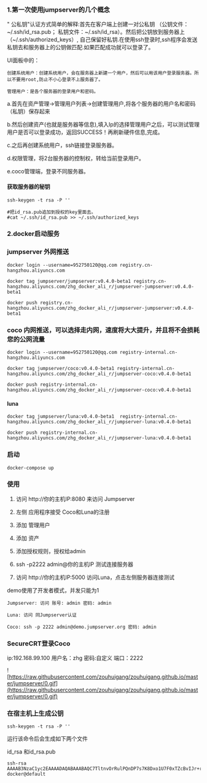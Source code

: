### 1.第一次使用jumpserver的几个概念

" 公私钥"认证方式简单的解释:首先在客户端上创建一对公私钥 （公钥文件：~/.ssh/id_rsa.pub； 私钥文件：~/.ssh/id_rsa）。然后把公钥放到服务器上（~/.ssh/authorized_keys）, 自己保留好私钥.在使用ssh登录时,ssh程序会发送私钥去和服务器上的公钥做匹配.如果匹配成功就可以登录了。

UI面板中的：

	创建系统用户：创建系统用户，会在服务器上新建一个用户，然后可以用该用户登录服务器。所以不要用root,防止不小心登录不上服务器了。

	管理用户：是各个服务器的登录用户和密码。


a.首先在资产管理->管理用户列表->创建管理用户,将各个服务器的用户名和密码（私钥）保存起来

b.然后创建资产(也就是服务器等信息),填入Ip的选择管理用户之后，可以测试管理用户是否可以登录成功，返回SUCCESS！再刷新硬件信息,完成。

c.之后再创建系统用户，ssh链接登录服务器。

d.权限管理，将2台服务器的控制权，转给当前登录用户。

e.coco管理端，登录不同服务器。

#### 获取服务器的秘钥

	ssh-keygen -t rsa -P '' 

	#把id_rsa.pub追加到授权的key里面去。	
	#cat ~/.ssh/id_rsa.pub >> ~/.ssh/authorized_keys


### 2.docker启动服务

### jumpserver 外网推送

	docker login --username=952750120@qq.com registry.cn-hangzhou.aliyuncs.com

	docker tag jumpserver/jumpserver:v0.4.0-beta1 registry.cn-hangzhou.aliyuncs.com/zhg_docker_ali_r/jumpserver-jumpserver:v0.4.0-beta1

	docker push registry.cn-hangzhou.aliyuncs.com/zhg_docker_ali_r/jumpserver-jumpserver:v0.4.0-beta1

### coco 内网推送，可以选择走内网，速度将大大提升，并且将不会损耗您的公网流量

	docker login --username=952750120@qq.com registry-internal.cn-hangzhou.aliyuncs.com

	docker tag jumpserver/coco:v0.4.0-beta1 registry-internal.cn-hangzhou.aliyuncs.com/zhg_docker_ali_r/jumpserver-coco:v0.4.0-beta1

	docker push registry-internal.cn-hangzhou.aliyuncs.com/zhg_docker_ali_r/jumpserver-coco:v0.4.0-beta1


#### luna

	docker tag jumpserver/luna:v0.4.0-beta1  registry-internal.cn-hangzhou.aliyuncs.com/zhg_docker_ali_r/jumpserver-luna:v0.4.0-beta1

	docker push registry-internal.cn-hangzhou.aliyuncs.com/zhg_docker_ali_r/jumpserver-luna:v0.4.0-beta1



### 启动

	docker-compose up


### 使用

  1. 访问 http://你的主机IP:8080 来访问 Jumpserver

  2. 左侧 应用程序接受 Coco和Luna的注册

  3. 添加 管理用户

  4. 添加 资产

  5. 添加授权规则，授权给admin

  6. ssh -p2222 admin@你的主机IP 测试连接服务器

  7. 访问 http://你的主机IP:5000 访问Luna，点击左侧服务器连接测试


demo使用了开发者模式，并发只能为1

    Jumpserver: 访问 账号: admin 密码: admin

    Luna: 访问 同Jumpserver认证

    Coco: ssh -p 2222 admin@demo.jumpserver.org 密码: admin

### SecureCRT登录Coco

ip:192.168.99.100
用户名：zhg
密码:自定义
端口：2222

![https://raw.githubusercontent.com/zouhuigang/zouhuigang.github.io/master/jumpserver/0.gif](https://raw.githubusercontent.com/zouhuigang/zouhuigang.github.io/master/jumpserver/0.gif)


### 在宿主机上生成公钥

	ssh-keygen -t rsa -P ''  

运行该命令后会生成如下两个文件

id_rsa 和id_rsa.pub


	ssh-rsa AAAAB3NzaC1yc2EAAAADAQABAAABAQC7TltnvOrRulPQnDP7s7K8Dxo1U7F0xTZcBvIJr+rqQztL596/ooTUbPo3HKG7lh7BlZXvBD7CaHiYCcDP8rXowEA40DZ+VoNKIzNqjFwHZWwhw2TlmVciDDljzs1RbDTsg38HsLSdNbMKnmiRHQiWsErooVfCpBY7ET2Fz3NsahQouC3az1bhv3gWB3jAlBPeBpQfTimzQ1taHImiHEOlHOXi+xIdwr1A6SMTHIbOiBNzxip5Zx/dkmRSSF5Tvuq6DmfPvXub6trnzKHkLvFoJLDYZlMh2udrZvm8neUGaYhjdiqp51hFmcbTV6sSlc74C/v28MKDrvUf2rD2rH7b docker@default